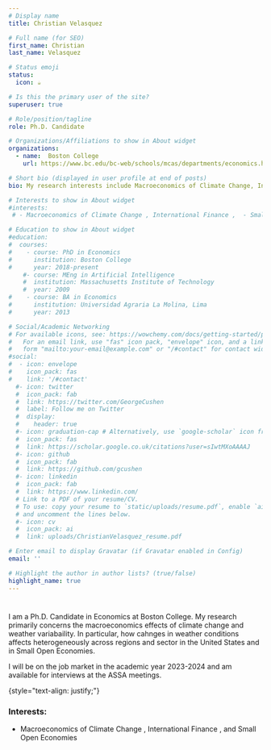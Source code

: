 ```yaml
---
# Display name
title: Christian Velasquez

# Full name (for SEO)
first_name: Christian
last_name: Velasquez

# Status emoji
status:
  icon: ☕️

# Is this the primary user of the site?
superuser: true

# Role/position/tagline
role: Ph.D. Candidate   

# Organizations/Affiliations to show in About widget
organizations:
  - name:  Boston College
    url: https://www.bc.edu/bc-web/schools/mcas/departments/economics.html

# Short bio (displayed in user profile at end of posts)
bio: My research interests include Macroeconomics of Climate Change, International finance, and Small Open Economies.

# Interests to show in About widget
#interests:
 # - Macroeconomics of Climate Change , International Finance ,  - Small Open Economies

# Education to show in About widget
#education:
#  courses:
#    - course: PhD in Economics
#      institution: Boston College
#      year: 2018-present
    #- course: MEng in Artificial Intelligence
    #  institution: Massachusetts Institute of Technology
    #  year: 2009
#    - course: BA in Economics
#      institution: Universidad Agraria La Molina, Lima
#      year: 2013

# Social/Academic Networking
# For available icons, see: https://wowchemy.com/docs/getting-started/page-builder/#icons
#   For an email link, use "fas" icon pack, "envelope" icon, and a link in the
#   form "mailto:your-email@example.com" or "/#contact" for contact widget.
#social:
#  - icon: envelope
#    icon_pack: fas
#    link: '/#contact'
  #- icon: twitter
  #  icon_pack: fab
  #  link: https://twitter.com/GeorgeCushen
  #  label: Follow me on Twitter
  #  display:
  #    header: true
  #- icon: graduation-cap # Alternatively, use `google-scholar` icon from `ai` icon pack
  #  icon_pack: fas
  #  link: https://scholar.google.co.uk/citations?user=sIwtMXoAAAAJ
  #- icon: github
  #  icon_pack: fab
  #  link: https://github.com/gcushen
  #- icon: linkedin
  #  icon_pack: fab
  #  link: https://www.linkedin.com/
  # Link to a PDF of your resume/CV.
  # To use: copy your resume to `static/uploads/resume.pdf`, enable `ai` icons in `params.yaml`,
  # and uncomment the lines below.
  #- icon: cv
  #  icon_pack: ai
  #  link: uploads/ChristianVelasquez_resume.pdf

# Enter email to display Gravatar (if Gravatar enabled in Config)
email: ''

# Highlight the author in author lists? (true/false)
highlight_name: true
---
```


#

I am a Ph.D. Candidate in Economics at Boston College. My research primarily concerns the macroeconomics effects of climate change and weather variabaility. In particular, how cahnges in weather conditions affects heterogeneously across regions and sector in the United States and in Small Open Economies.

I will be on the job market in the academic year 2023-2024 and am available for interviews at the ASSA meetings.

{style="text-align: justify;"}
### **Interests:**
  - Macroeconomics of Climate Change , International Finance , and Small Open Economies